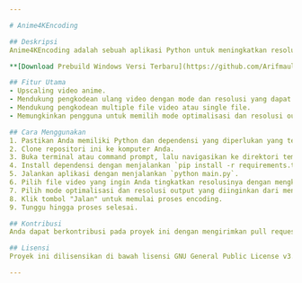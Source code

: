 ```yaml
---

# Anime4KEncoding

## Deskripsi
Anime4KEncoding adalah sebuah aplikasi Python untuk meningkatkan resolusi video anime dan kemudian mengkodeknya kembali. Aplikasi ini memungkinkan pengguna untuk mengatur mode optimalisasi dan resolusi output.

**[Download Prebuild Windows Versi Terbaru](https://github.com/Arifmaulanaazis/Anime4KEncoding/releases)**

## Fitur Utama
- Upscaling video anime.
- Mendukung pengkodean ulang video dengan mode dan resolusi yang dapat disesuaikan.
- Mendukung pengkodean multiple file video atau single file.
- Memungkinkan pengguna untuk memilih mode optimalisasi dan resolusi output.

## Cara Menggunakan
1. Pastikan Anda memiliki Python dan dependensi yang diperlukan yang tercantum di file `requirements.txt`.
2. Clone repositori ini ke komputer Anda.
3. Buka terminal atau command prompt, lalu navigasikan ke direktori tempat Anda menyimpan repositori.
4. Install dependensi dengan menjalankan `pip install -r requirements.txt`.
5. Jalankan aplikasi dengan menjalankan `python main.py`.
6. Pilih file video yang ingin Anda tingkatkan resolusinya dengan mengklik tombol "Input" dan pilih folder untuk menyimpan video yang ditingkatkan dengan mengklik tombol "Output".
7. Pilih mode optimalisasi dan resolusi output yang diinginkan dari menu dropdown.
8. Klik tombol "Jalan" untuk memulai proses encoding.
9. Tunggu hingga proses selesai.

## Kontribusi
Anda dapat berkontribusi pada proyek ini dengan mengirimkan pull request melalui GitHub.

## Lisensi
Proyek ini dilisensikan di bawah lisensi GNU General Public License v3.0 (GPL-3.0). Lihat [LICENSE](LICENSE) untuk informasi lebih lanjut.

---
```

